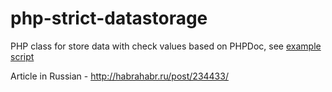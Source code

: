 php-strict-datastorage
======================
PHP class for store data with check values based on PHPDoc, see [example script](https://github.com/Yannn/php-strict-data/blob/master/examples/index.php)

Article in Russian - http://habrahabr.ru/post/234433/ 